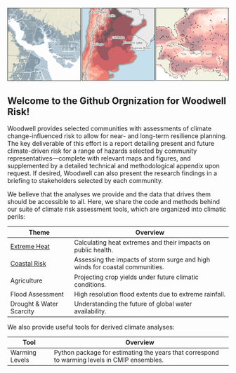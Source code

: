 <p align="center">
  <img src="https://github.com/WoodwellRisk/.github/blob/main/profile/git_banner.png" />
</p>

## Welcome to the Github Orgnization for Woodwell Risk!

Woodwell provides selected communities with assessments of climate change-influenced risk to allow for near- and long-term resilience planning. The key deliverable of this effort is a report detailing present and future climate-driven risk for a range of hazards selected by community representatives—complete with relevant maps and figures, and supplemented by a detailed technical and methodological appendix upon request. If desired, Woodwell can also present the research findings in a briefing to stakeholders selected by each community.

We believe that the analyses we provide and the data that drives them should be accessible to all. Here, we share the code and methods behind our suite of climate risk assessment tools, which are organized into climatic perils:

| Theme | Overview  |
|---|---|
|  [Extreme Heat](https://github.com/search?q=org%3AWoodwellRisk%20topic%3Aheat&type=repositories) | Calculating heat extremes and their impacts on public health. | 
|  [Coastal Risk](https://github.com/search?q=org%3AWoodwellRisk%20topic%3Acoastal&type=repositories) | Assessing the impacts of storm surge and high winds for coastal communities.  |
|  Agriculture | Projecting crop yields under future climatic conditions. | 
|  Flood Assessment | High resolution flood extents due to extreme rainfall. | 
|  Drought & Water Scarcity | Understanding the future of global water availability. | 


We also provide useful tools for derived climate analyses:

| Tool | Overview  |
|---|---|
| Warming Levels | Python package for estimating the years that correspond to warming levels in CMIP ensembles. | 
